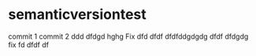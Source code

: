 # semanticversiontest

commit 1
commit 2
ddd
dfdgd
hghg
Fix
dfd
dfdf
dfdfddgdgdg
dfdf
dfdgdg
fix
fd
dfdf
df
